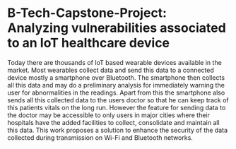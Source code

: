 # B-Tech-Capstone-Project: Analyzing vulnerabilities associated to an IoT healthcare device

Today there are thousands of IoT based wearable devices available in the market. Most wearables collect data and send this data to a connected device mostly a smartphone over Bluetooth. The smartphone then collects all this data and may do a preliminary analysis for immediately warning the user for abnormalities in the readings. Apart from this the smartphone also sends all this collected data to the users doctor so that he can keep track of this patients vitals on the long run. However the feature for sending data to the doctor may be accessible to only users in major cities where their hospitals have the added facilities to collect, consolidate and maintain all this data. This work proposes a solution to enhance the security of the data collected during transmission on Wi-Fi and Bluetooth networks.
